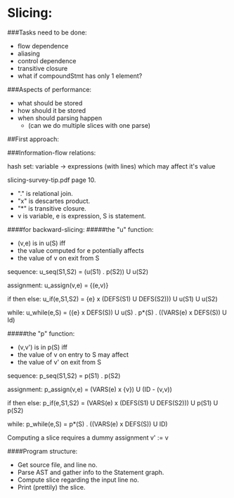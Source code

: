 Slicing:
========

###Tasks need to be done:
 - flow dependence
 - aliasing
 - control dependence
 - transitive closure
 - what if compoundStmt has only 1 element?

###Aspects of performance:
 - what should be stored
 - how should it be stored
 - when should parsing happen
    - (can we do multiple slices with one parse)

##First approach:

###Information-flow relations:

hash set:
variable -> expressions (with lines) which may affect it's value

slicing-survey-tip.pdf page 10.

 - "." is relational join.
 - "x" is descartes product.
 - "*" is transitive closure.
 - v is variable, e is expression, S is statement.

####for backward-slicing:
#####the "u" function:

 - (v,e) is in u(S) iff 
 - the value computed for e potentially affects 
 - the value of v on exit from S

sequence:
u_seq(S1,S2) = (u(S1) . p(S2)) U u(S2)

assignment:
u_assign(v,e) = {(e,v)}

if then else:
u_if(e,S1,S2) = {e} x (DEFS(S1) U DEFS(S2))) U u(S1) U u(S2)

while:
u_while(e,S) = ({e} x DEFS(S)) U u(S) . p*(S) . ((VARS(e) x DEFS(S)) U Id)

#####the "p" function:

 - (v,v') is in p(S) iff
 - the value of v on entry to S may affect
 - the value of v' on exit from S

sequence:
p_seq(S1,S2) = p(S1) . p(S2)

assignment:
p_assign(v,e) = (VARS(e) x {v}) U (ID - (v,v))

if then else:
p_if(e,S1,S2) = (VARS(e) x (DEFS(S1) U DEFS(S2))) U p(S1) U p(S2)

while:
p_while(e,S) = p*(S) . ((VARS(e) x DEFS(S)) U ID)

Computing a slice requires a dummy assignment v' := v

####Program structure:
 - Get source file, and line no.
 - Parse AST and gather info to the Statement graph.
 - Compute slice regarding the input line no.
 - Print (prettily) the slice.